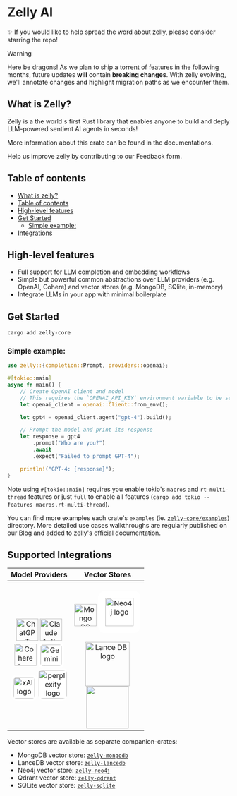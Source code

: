 <h1>Zelly AI</h1> 

✨ If you would like to help spread the word about zelly, please consider starring the repo!

> [!WARNING]
> Here be dragons! As we plan to ship a torrent of features in the following months, future updates **will** contain **breaking changes**. With zelly evolving, we'll annotate changes and highlight migration paths as we encounter them.


## What is Zelly?
Zelly is a the world's first Rust library that enables anyone to build and deply LLM-powered sentient AI agents in seconds!

More information about this crate can be found in the documentations.

Help us improve zelly by contributing to our Feedback form.

## Table of contents

- [What is zelly?](#what-is-zelly)
- [Table of contents](#table-of-contents)
- [High-level features](#high-level-features)
- [Get Started](#get-started)
  - [Simple example:](#simple-example)
- [Integrations](#integrations)

## High-level features
- Full support for LLM completion and embedding workflows
- Simple but powerful common abstractions over LLM providers (e.g. OpenAI, Cohere) and vector stores (e.g. MongoDB, SQlite, in-memory)
- Integrate LLMs in your app with minimal boilerplate



## Get Started
```bash
cargo add zelly-core
```

### Simple example:
```rust
use zelly::{completion::Prompt, providers::openai};

#[tokio::main]
async fn main() {
    // Create OpenAI client and model
    // This requires the `OPENAI_API_KEY` environment variable to be set.
    let openai_client = openai::Client::from_env();

    let gpt4 = openai_client.agent("gpt-4").build();

    // Prompt the model and print its response
    let response = gpt4
        .prompt("Who are you?")
        .await
        .expect("Failed to prompt GPT-4");

    println!("GPT-4: {response}");
}
```
Note using `#[tokio::main]` requires you enable tokio's `macros` and `rt-multi-thread` features
or just `full` to enable all features (`cargo add tokio --features macros,rt-multi-thread`).

You can find more examples each crate's `examples` (ie. [`zelly-core/examples`](./zelly-core/examples)) directory. More detailed use cases walkthroughs are regularly published on our Blog and added to zelly's official documentation.

## Supported Integrations

| Model Providers |                                                                                                                                                                                                                                                                                                               Vector Stores                                                                                                                                                                                                                                                                                                               |
|:--------------:|:-----------------------------------------------------------------------------------------------------------------------------------------------------------------------------------------------------------------------------------------------------------------------------------------------------------------------------------------------------------------------------------------------------------------------------------------------------------------------------------------------------------------------------------------------------------------------------------------------------------------------------------------:|
| <br><img src="https://upload.wikimedia.org/wikipedia/commons/thumb/0/04/ChatGPT_logo.svg/1024px-ChatGPT_logo.svg.png" alt="ChatGPT logo" width="50em"> <picture><source media="(prefers-color-scheme: dark)" srcset="https://www.fahimai.com/wp-content/uploads/2024/06/Untitled-design-7.png"><source media="(prefers-color-scheme: light)" srcset="https://upload.wikimedia.org/wikipedia/commons/thumb/4/47/Claude_Ai.svg/1024px-Claude_Ai.svg.png"><img src="https://www.fahimai.com/wp-content/uploads/2024/06/Untitled-design-7.png" alt="Claude Anthropic logo" width="50em"></picture> <br> <img src="https://cdn.sanity.io/images/rjtqmwfu/production/0adbf394439f4cd0ab8b5b3b6fe1da10c8099024-201x200.svg" alt="Cohere logo" width="50em"> <img src="https://logospng.org/download/google-gemini/google-gemini-1024.png" style="background-color: white; border-radius: 10px; padding: 5px 5px ; width: 3em;" alt="Gemini logo"> <br> <img src="https://upload.wikimedia.org/wikipedia/commons/thumb/5/57/XAI-Logo.svg/512px-XAI-Logo.svg.png?20240912222841" style="background-color: white; border-radius: 10px; padding: 5px 5px ; width: 3em;" alt="xAI logo"> <img src="https://github.com/user-attachments/assets/4763ae96-ddc9-4f69-ab38-23592e6c4ead" style="background-color: white; border-radius: 10px; padding: 5px 0px ; width: 4em;" alt="perplexity logo">| <br><img src="https://cdn.prod.website-files.com/6640cd28f51f13175e577c05/664e00a400e23f104ed2b6cd_3b3dd6e8-8a73-5879-84a9-a42d5b910c74.svg" alt="Mongo DB logo" width="50em"> <img src="https://upload.wikimedia.org/wikipedia/commons/e/e5/Neo4j-logo_color.png" alt="Neo4j logo" style="background-color: white; border-radius: 1em; padding: 1em 1em ; width: 4em;"><br><br><img src="https://cdn-images-1.medium.com/max/844/1*Jp6VwF0OcdeyRyW0Ln0RMQ@2x.png" width="100em" alt="Lance DB logo"> <br> <img src="https://upload.wikimedia.org/wikipedia/commons/thumb/3/38/SQLite370.svg/440px-SQLite370.svg.png" style="width: 6em"> |


Vector stores are available as separate companion-crates:
- MongoDB vector store: [`zelly-mongodb`](https://github.com/SmithRiley0/zelly/tree/main/zelly-mongodb)
- LanceDB vector store: [`zelly-lancedb`](https://github.com/SmithRiley0/zelly/tree/main/zelly-lancedb)
- Neo4j vector store: [`zelly-neo4j`](https://github.com/SmithRiley0/zelly/tree/main/zelly-neo4j)
- Qdrant vector store: [`zelly-qdrant`](https://github.com/SmithRiley0/zelly/tree/main/zelly-qdrant)
- SQLite vector store: [`zelly-sqlite`](https://github.com/SmithRiley0/zelly/tree/main/zelly-sqlite)


<p align="center">
<br>
<br>
</p>
